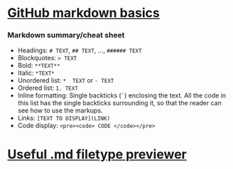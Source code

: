 # [GitHub markdown basics](https://help.github.com/articles/markdown-basics/)

### Markdown summary/cheat sheet
- Headings: `# TEXT`, `## TEXT`, ..., `###### TEXT`
- Blockquotes: `> TEXT`
- Bold: `**TEXT**`
- Italic: `*TEXT*`
- Unordered list: `*  TEXT` or `- TEXT`
- Ordered list: `1. TEXT`
- Inline formatting: Single backticks (<code>`</code>) enclosing the text.  All the code in this list has the single backticks surrounding it, so that the reader can see how to use the markups.
- Links: `[TEXT TO DISPLAY](LINK)`
- Code display: `<pre><code> CODE </code></pre>`


# [Useful .md filetype previewer](http://tmpvar.com/markdown.html)
